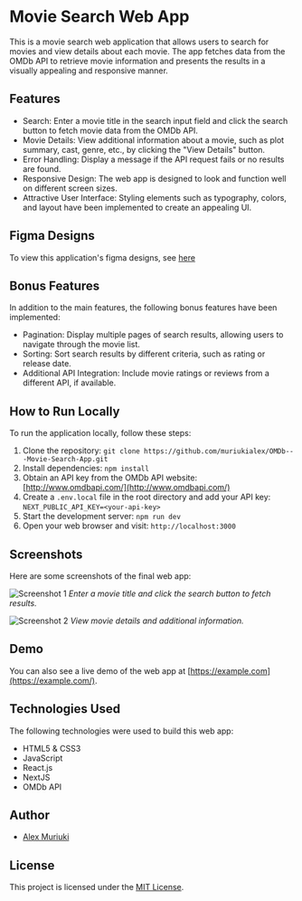 # Movie Search Web App

This is a movie search web application that allows users to search for movies and view details about each movie. The app fetches data from the OMDb API to retrieve movie information and presents the results in a visually appealing and responsive manner.

## Features

-   Search: Enter a movie title in the search input field and click the search button to fetch movie data from the OMDb API.
-   Movie Details: View additional information about a movie, such as plot summary, cast, genre, etc., by clicking the "View Details" button.
-   Error Handling: Display a message if the API request fails or no results are found.
-   Responsive Design: The web app is designed to look and function well on different screen sizes.
-   Attractive User Interface: Styling elements such as typography, colors, and layout have been implemented to create an appealing UI.

## Figma Designs

To view this application's figma designs, see [here](https://www.figma.com/file/1ZmjqONKzVaIGTSECqMgsI/Movie-Search-Application?type=design&node-id=0%3A1&t=jScQFcssX3guiNF6-1)

## Bonus Features

In addition to the main features, the following bonus features have been implemented:

-   Pagination: Display multiple pages of search results, allowing users to navigate through the movie list.
-   Sorting: Sort search results by different criteria, such as rating or release date.
-   Additional API Integration: Include movie ratings or reviews from a different API, if available.

## How to Run Locally

To run the application locally, follow these steps:

1. Clone the repository: `git clone https://github.com/muriukialex/OMDb---Movie-Search-App.git`
2. Install dependencies: `npm install`
3. Obtain an API key from the OMDb API website: [http://www.omdbapi.com/](http://www.omdbapi.com/)
4. Create a `.env.local` file in the root directory and add your API key: `NEXT_PUBLIC_API_KEY=<your-api-key>`
5. Start the development server: `npm run dev`
6. Open your web browser and visit: `http://localhost:3000`

## Screenshots

Here are some screenshots of the final web app:

![Screenshot 1](https://chat.openai.com/c/screenshots/screenshot1.png)
_Enter a movie title and click the search button to fetch results._

![Screenshot 2](https://chat.openai.com/c/screenshots/screenshot2.png)
_View movie details and additional information._

## Demo

You can also see a live demo of the web app at [https://example.com](https://example.com/).

## Technologies Used

The following technologies were used to build this web app:

-   HTML5 & CSS3
-   JavaScript
-   React.js
-   NextJS
-   OMDb API

## Author

-   [Alex Muriuki](https://github.com/muriukialex)

## License

This project is licensed under the [MIT License](https://opensource.org/license/mit/).
